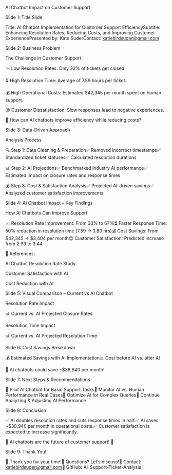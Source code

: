 AI Chatbot Impact on Customer Support

Slide 1: Title Slide

Title: AI Chatbot Implementation for Customer Support EfficiencySubtitle: Enhancing Resolution Rates, Reducing Costs, and Improving Customer ExperiencePresented by: Kate SuderContact: katiebirdsuder@gmail.com

Slide 2: Business Problem

The Challenge in Customer Support

📉 Low Resolution Rates: Only 33% of tickets get closed.

⏳ High Resolution Time: Average of 7.59 hours per ticket.

💰 High Operational Costs: Estimated $42,345 per month spent on human support.

😡 Customer Dissatisfaction: Slow responses lead to negative experiences.

📌 How can AI chatbots improve efficiency while reducing costs?

Slide 3: Data-Driven Approach

Analysis Process

🔍 Step 1: Data Cleaning & Preparation✅ Removed incorrect timestamps✅ Standardized ticket statuses✅ Calculated resolution durations

📊 Step 2: AI Projections✅ Benchmarked industry AI performance✅ Estimated impact on closure rates and response times

💰 Step 3: Cost & Satisfaction Analysis✅ Projected AI-driven savings✅ Analyzed customer satisfaction improvements

Slide 4: AI Chatbot Impact – Key Findings

How AI Chatbots Can Improve Support

📈 Resolution Rate Improvement: From 33% to 67%⏳ Faster Response Time: 50% reduction in resolution time (7.59 → 3.80 hrs)💰 Cost Savings: From $42,345 → $3,404 per month😊 Customer Satisfaction: Predicted increase from 2.99 to 3.44

📌 References:

AI Chatbot Resolution Rate Study

Customer Satisfaction with AI

Cost Reduction with AI

Slide 5: Visual Comparison – Current vs AI Chatbot

Resolution Rate Impact

📊 Current vs. AI Projected Closure Rates

Resolution Time Impact

📊 Current vs. AI Projected Resolution Time

Slide 6: Cost Savings Breakdown

💰 Estimated Savings with AI Implementation📊 Cost before AI vs. after AI

📌 AI chatbots could save ~$38,940 per month!

Slide 7: Next Steps & Recommendations

📌 Pilot AI Chatbot for Basic Support Tasks📌 Monitor AI vs. Human Performance in Real Cases📌 Optimize AI for Complex Queries📌 Continue Analyzing & Adjusting AI Performance

Slide 8: Conclusion

✅ AI doubles resolution rates and cuts response times in half.✅ AI saves ~$38,940 per month in operational costs.✅ Customer satisfaction is expected to increase significantly.

📌 AI chatbots are the future of customer support! 🚀

Slide 9: Thank You!

🙌 Thank you for your time!💬 Questions? Let’s discuss!📧 Contact: katiebirdsuder@gmail.com🔗 GitHub: AI-Support-Ticket-Analysis